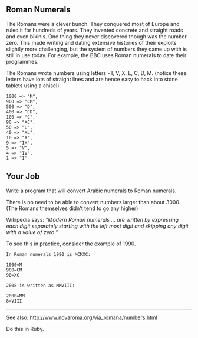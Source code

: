 ## Roman Numerals

The Romans were a clever bunch. They conquered most of Europe and ruled it for hundreds of years. They invented concrete and straight roads and even bikinis. One thing they never discovered though was the number zero. This made writing and dating extensive histories of their exploits slightly more challenging, but the system of numbers they came up with is still in use today. For example, the BBC uses Roman numerals to date their programmes.

The Romans wrote numbers using letters - I, V, X, L, C, D, M. (notice these letters have lots of straight lines and are hence easy to hack into stone tablets using a chisel).

```
1000 => "M",
900 => "CM",
500 => "D",
400 => "CD",
100 => "C",
90 => "XC",
50 => "L",
40 => "XL",
10 => "X",
9 => "IX",
5 => "V",
4 => "IV",
1 => "I"
```

## Your Job

Write a program that will convert Arabic numerals to Roman numerals.

There is no need to be able to convert numbers larger than about 3000. (The Romans themselves didn't tend to go any higher)

Wikipedia says: _"Modern Roman numerals ... are written by expressing each digit separately starting with the left most digit and skipping any digit with a value of zero."_

To see this in practice, consider the example of 1990.
```
In Roman numerals 1990 is MCMXC:

1000=M
900=CM
90=XC

2008 is written as MMVIII:

2000=MM
8=VIII
```
____
See also: http://www.novaroma.org/via_romana/numbers.html


Do this in Ruby. 